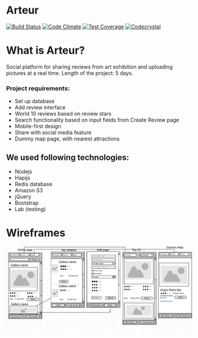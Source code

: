 # Arteur

[![Build Status](https://travis-ci.org/Arteur/arteur.svg?branch=master)](https://travis-ci.org/Arteur/arteur)
[![Code Climate](https://codeclimate.com/github/Arteur/arteur/badges/gpa.svg)](https://codeclimate.com/github/Arteur/arteur)
[![Test Coverage](https://codeclimate.com/github/Arteur/arteur/badges/coverage.svg)](https://codeclimate.com/github/Arteur/arteur/coverage)
[![Codecrystal](https://img.shields.io/badge/code-crystal-5CB3FF.svg)](http://codecrystal.herokuapp.com/crystalise/Arteur/arteur/master)

# What is Arteur?

Social platform for sharing reviews from art exhibition and uploading pictures at a real time.
Length of the project: 5 days.

### Project requirements:
- Set up database 
- Add review interface 
- World 10 reviews based on review stars 
- Search functionality based on input fields from Create Review page
- Mobile-first design
- Share with social media feature
- Dummy map page, with nearest attractions 

## We used following technologies: 
- Nodejs
- Hapijs
- Redis database
- Amazon S3
- jQuery
- Bootstrap
- Lab (testing) 

# Wireframes
![wireframe](https://github.com/Arteur/arteur/blob/master/docs/wireframes/arteur.png)

